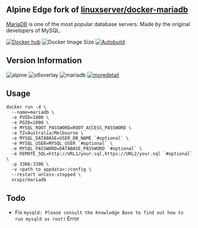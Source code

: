## Alpine Edge fork of [linuxserver/docker-mariadb](https://github.com/linuxserver/docker-mariadb/)
[MariaDB](https://mariadb.org/) is one of the most popular database servers. Made by the original developers of MySQL.

[![Docker hub](https://img.shields.io/badge/docker%20hub-link-blue?style=for-the-badge&logo=docker)](https://hub.docker.com/repository/docker/vcxpz/mariadb) ![Docker Image Size](https://img.shields.io/docker/image-size/vcxpz/mariadb?style=for-the-badge&logo=docker) [![Autobuild](https://img.shields.io/badge/auto%20build-weekly-blue?style=for-the-badge&logo=docker?color=d1aa67)](https://github.com/hydazz/docker-mariadb/actions?query=workflow%3A%22Docker+Update+CI%22)

## Version Information
![alpine](https://img.shields.io/badge/alpine-edge-0D597F?style=for-the-badge&logo=alpine-linux) ![s6overlay](https://img.shields.io/badge/s6--overlay-2.1.0.2-blue?style=for-the-badge) ![mariadb](https://img.shields.io/badge/mariadb-10.5.8-003545?style=for-the-badge&logo=mariadb) [![moredetail](https://img.shields.io/badge/more-detail-blue?style=for-the-badge)](https://github.com/hydazz/docker-mariadb/blob/main/package_versions.txt)

## Usage
```
docker run -d \
  --name=mariadb \
  -e PUID=1000 \
  -e PGID=1000 \
  -e MYSQL_ROOT_PASSWORD=ROOT_ACCESS_PASSWORD \
  -e TZ=Australia/Melbourne \
  -e MYSQL_DATABASE=USER_DB_NAME `#optional` \
  -e MYSQL_USER=MYSQL_USER `#optional` \
  -e MYSQL_PASSWORD=DATABASE_PASSWORD `#optional` \
  -e REMOTE_SQL=http://URL1/your.sql,https://URL2/your.sql `#optional` \
  -p 3306:3306 \
  -v <path to appdata>:/config \
  --restart unless-stopped \
  vcxpz/mariadb
```

## Todo
* Fix `mysqld: Please consult the Knowledge Base to find out how to run mysqld as root!` Error
